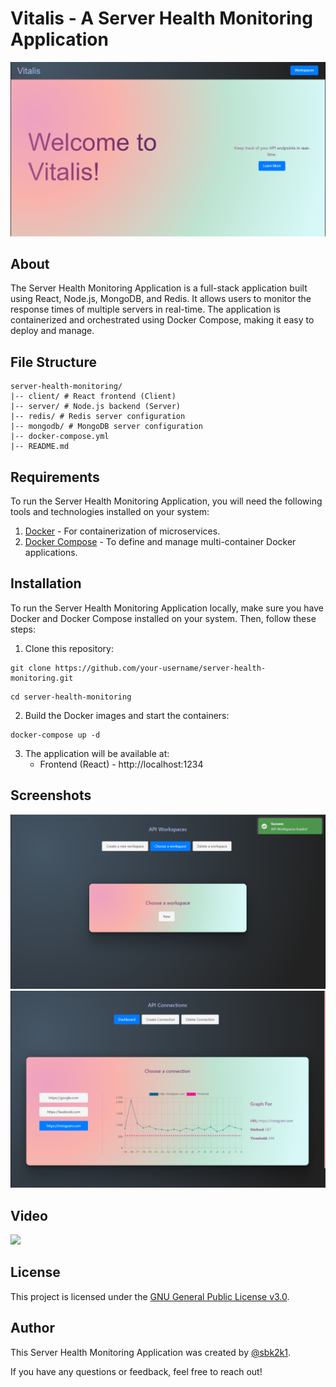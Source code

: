 # Vitalis - A Server Health Monitoring Application

![App Screenshot](./screenshots/homescreen.PNG)

## About

The Server Health Monitoring Application is a full-stack application built using React, Node.js, MongoDB, and Redis. It allows users to monitor the response times of multiple servers in real-time. The application is containerized and orchestrated using Docker Compose, making it easy to deploy and manage.

## File Structure

```
server-health-monitoring/
|-- client/ # React frontend (Client)
|-- server/ # Node.js backend (Server)
|-- redis/ # Redis server configuration
|-- mongodb/ # MongoDB server configuration
|-- docker-compose.yml
|-- README.md
```

## Requirements

To run the Server Health Monitoring Application, you will need the following tools and technologies installed on your system:

1. [Docker](https://www.docker.com/get-started) - For containerization of microservices.
2. [Docker Compose](https://docs.docker.com/compose/install/) - To define and manage multi-container Docker applications.

## Installation

To run the Server Health Monitoring Application locally, make sure you have Docker and Docker Compose installed on your system. Then, follow these steps:

1. Clone this repository:

```
git clone https://github.com/your-username/server-health-monitoring.git
```

```
cd server-health-monitoring
```

2. Build the Docker images and start the containers:

```
docker-compose up -d
```

3. The application will be available at:
   - Frontend (React) - http://localhost:1234

## Screenshots

![Screenshot 1](screenshots/workspace.PNG)
![Screenshot 2](screenshots/dashboard.PNG)

## Video

[<img src="https://img.youtube.com/vi/D59FPIxAntc/hqdefault.jpg" 
/>](https://youtu.be/D59FPIxAntc)

## License

This project is licensed under the [GNU General Public License v3.0](LICENSE).

## Author

This Server Health Monitoring Application was created by [@sbk2k1](https://github.com/sbk2k1).

If you have any questions or feedback, feel free to reach out!
